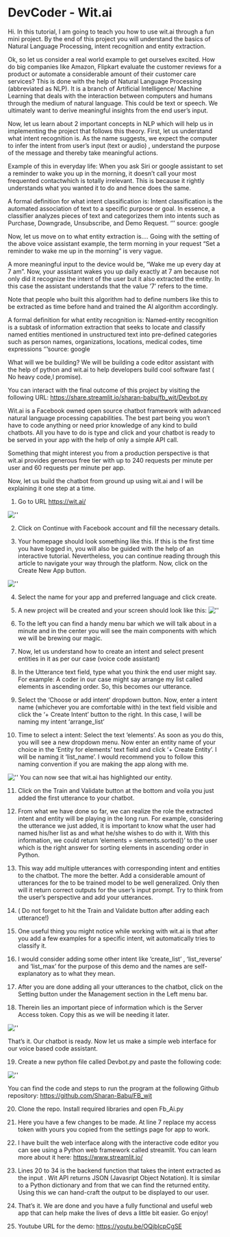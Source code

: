 # DevCoder - Wit.ai
Hi. In this tutorial, I am going to teach you how to use wit.ai through a fun mini project. By the end of this project you will understand the basics of  Natural Language Processing, intent recognition and entity extraction.

Ok, so let us consider a real world example to get ourselves excited. How do big companies like Amazon, Flipkart evaluate the customer reviews for a product or automate a considerable amount of  their customer care services? This is done with the help of Natural Language Processing (abbreviated as NLP). It is a branch of Artificial Intelligence/ Machine Learning that deals with the interaction between computers and humans through the medium of natural language. This could be text or speech. We ultimately want to derive meaningful insights from the end user’s input.

Now, let us learn about 2 important concepts in NLP which will help us in implementing the project that follows this theory.
First, let us understand what intent recognition is. As the name suggests, we expect the computer to infer the intent from user’s input (text or audio) , understand the purpose of the message and thereby take meaningful actions.

Example of this in everyday life: When you ask Siri or google assistant to set a reminder to wake you up in the morning, it doesn’t call your most frequented contactwhich is totally irrelevant. This is because it rightly understands what you wanted it to do and hence does the same.

A formal definition for what intent classification is:
Intent classification is the automated association of text to a specific purpose or goal. In essence, a classifier analyzes pieces of text and categorizes them into intents such as Purchase, Downgrade, Unsubscribe, and Demo Request.
‘’’
source: google

Now, let us move on to what entity extraction is…. Going with the setting of the above voice assistant example, the term morning in your request “Set a reminder to wake me up in the morning” is very vague. 

A more meaningful input to the device would be, “Wake me up every day at 7 am”. Now, your assistant wakes you up daily exactly at 7 am because not only did it recognize the intent of the user but it also extracted the entity. In this case the assistant understands that the value ‘7’ refers to the time.

Note that people who built this algorithm had to define numbers like this to be extracted as time before hand and trained the AI algorithm accordingly.

A formal definition for what entity recognition is:
Named-entity recognition is a subtask of information extraction that seeks to locate and classify named entities mentioned in unstructured text into pre-defined categories such as person names, organizations, locations, medical codes, time expressions
‘’’source: google

What will we be building?
We will be building a code editor assistant with the help of python and wit.ai to help developers build cool software fast ( No heavy code,I promise).

You can interact with the final outcome of this project by visiting the following URL: https://share.streamlit.io/sharan-babu/fb_wit/Devbot.py

Wit.ai is a Facebook owned open source chatbot framework with advanced natural language processing capabilities. The best part being you won’t have to code anything or need prior knowledge of any kind to build chatbots. All you have to do is type and click and your chatbot is ready to be served in your app with the help of only a simple API call.

Something that might interest you from a production perspective is that wit.ai provides generous free tier with up to 240 requests per minute per user and 60 requests per minute per app.

Now, let us build the chatbot from ground up using wit.ai and I will be explaining it one step at a time.


1) Go to URL https://wit.ai/

![''](https://github.com/Sharan-Babu/FB_wit/blob/master/images/wit1.JPG)

2)	Click on Continue with Facebook account and fill the necessary details.

3) Your homepage should look something like this. If this is the first time you have logged in, you will also be guided with the help of an interactive tutorial. Nevertheless, you can continue reading through this article to navigate your way through the platform.
Now, click on the Create New App button.

![''](https://github.com/Sharan-Babu/FB_wit/blob/master/images/wit2.JPG)

4)	Select the name for your app and preferred language and click create.

5)	A new project will be created and your screen should look like this:
![''](https://github.com/Sharan-Babu/FB_wit/blob/master/images/wit3.JPG)

6)	To the left you can find a handy menu bar which we will talk about in a minute and in the center you will see the main components with which we will be brewing our magic.

7)	 Now, let us understand how to create an intent and select present entities in it as per our case (voice code assistant)

8)	 In the Utterance text field, type what you think the end user might say. For example: A coder in our case might say arrange my list called elements in ascending order. So, this becomes our utterance. 

9)	 Select the  ‘Choose or add intent’ dropdown button. Now, enter a intent name (whichever you are comfortable with) in the text field visible and click the ‘+ Create Intent’ button to the right. In this case, I will be naming my intent ‘arrange_list’

10)	Time to select a intent:
Select the text ‘elements’. As soon as you do this, you will see a new dropdown menu. Now enter an entity name of your choice in the ‘Entity for elements’ text field and click ‘+ Create Entity’. I will be naming it ‘list_name’. I would recommend you to follow this naming convention if you are making the app along with me.

![''](https://github.com/Sharan-Babu/FB_wit/blob/master/images/wit4.JPG)
You can now see that wit.ai has highlighted our entity. 

11)	Click on the Train and Validate button at the bottom and voila you just added the first utterance to your chatbot.

12)	From what we have done so far, we can realize the role the extracted intent and entity will be playing in the long run. For example, considering the utterance we just added, it is important to know what the user had named his/her list as and what he/she wishes to do with it. With this information, we could return ‘elements = slements.sorted()’ to the user which is the right answer for sorting elements in ascending order in Python.

13)	This way add multiple utterances with corresponding intent and entities to the chatbot. The more the better. Add a considerable amount of utterances for the to be trained model to be well generalized. Only then will it return correct outputs for the user’s input prompt. Try to think from the user’s perspective and add your utterances.

14)	( Do not forget to hit the Train and Validate button after adding each utterance!)

15)	One useful thing you might notice while working with wit.ai is that after you add a few examples for a specific intent, wit automatically tries to classify it. 

16)	I would consider adding some other intent like ‘create_list’ , ‘list_reverse’ and ‘list_max’ for the purpose of this demo and the names are self-explanatory as to what they mean.

17)	After you are done adding all your utterances to the chatbot, click on the Setting button under the Management section in the Left menu bar.

18)	Therein lies an important piece of information which is the Server Access token. Copy this as we will be needing it later.

![''](https://github.com/Sharan-Babu/FB_wit/blob/master/images/wit5.JPG)

That’s it. Our chatbot is ready. Now let us make a simple web interface for our voice based code assistant.

19)	Create a new python file called Devbot.py and paste the following code:

![''](https://github.com/Sharan-Babu/FB_wit/blob/master/images/code.png)

You can find the code and steps to run the program at the following Github repository:
https://github.com/Sharan-Babu/FB_wit

20)	Clone the repo. Install required libraries and open Fb_Ai.py

21)	Here you have a few changes to be made. At line 7 replace my access token with yours you copied from the settings page for app to work.

22)	I have built the web interface along with the interactive code editor you can see using a Python web framework called streamlit. You can learn more about it here: https://www.streamlit.io/

23)	Lines 20 to 34 is the backend function that takes the intent extracted as the input . Wit API returns JSON (Javasript Object Notation). It is similar to a Python dictionary and from that we can find the returned entity. Using this we can hand-craft the output to be displayed to our user.

24)	That’s it. We are done and you have a fully functional and useful web app that can help make the lives of devs a little bit easier. Go enjoy!

25)	Youtube URL for the demo: https://youtu.be/OQjbIcpCgSE




